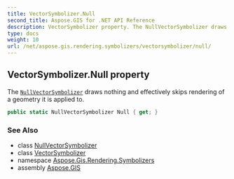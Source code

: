 ```yaml
---
title: VectorSymbolizer.Null
second_title: Aspose.GIS for .NET API Reference
description: VectorSymbolizer property. The NullVectorSymbolizer draws nothing and effectively skips rendering of a geometry it is applied to
type: docs
weight: 10
url: /net/aspose.gis.rendering.symbolizers/vectorsymbolizer/null/
---
```

## VectorSymbolizer.Null property

The [`NullVectorSymbolizer`](../../nullvectorsymbolizer/) draws nothing and effectively skips rendering of a geometry it is applied to.

```csharp
public static NullVectorSymbolizer Null { get; }
```

### See Also

* class [NullVectorSymbolizer](../../nullvectorsymbolizer/)
* class [VectorSymbolizer](../)
* namespace [Aspose.Gis.Rendering.Symbolizers](../../vectorsymbolizer/)
* assembly [Aspose.GIS](../../../)


